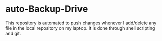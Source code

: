 # auto-Backup-Drive

This repository is automated to push changes whenever I add/delete any file in the local repository on my laptop. It is done through shell scripting and git.

